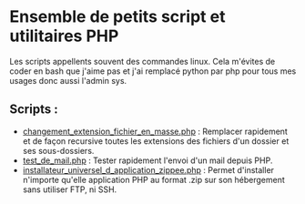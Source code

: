 # Ensemble de petits script et utilitaires PHP

Les scripts appellents souvent des commandes linux.
Cela m'évites de coder en bash que j'aime pas et j'ai remplacé python par php pour tous mes usages donc aussi l'admin sys.

## Scripts :

* [changement_extension_fichier_en_masse.php](https://github.com/PetitCitron/scripts_php/blob/main/changement_extension_fichier_en_masse.php) : Remplacer rapidement et de façon recursive toutes les extensions des fichiers d'un dossier et ses sous-dossiers.
* [test_de_mail.php](https://github.com/PetitCitron/scripts_php/blob/main/test_de_mail.php) : Tester rapidement l'envoi d'un mail depuis PHP.
* [installateur_universel_d_application_zippee.php](https://github.com/PetitCitron/scripts_php/blob/main/installateur_universel_d_application_zippee.php) : Permet d'installer n'importe qu'elle application PHP au format .zip sur son hébergement sans utiliser FTP, ni SSH.